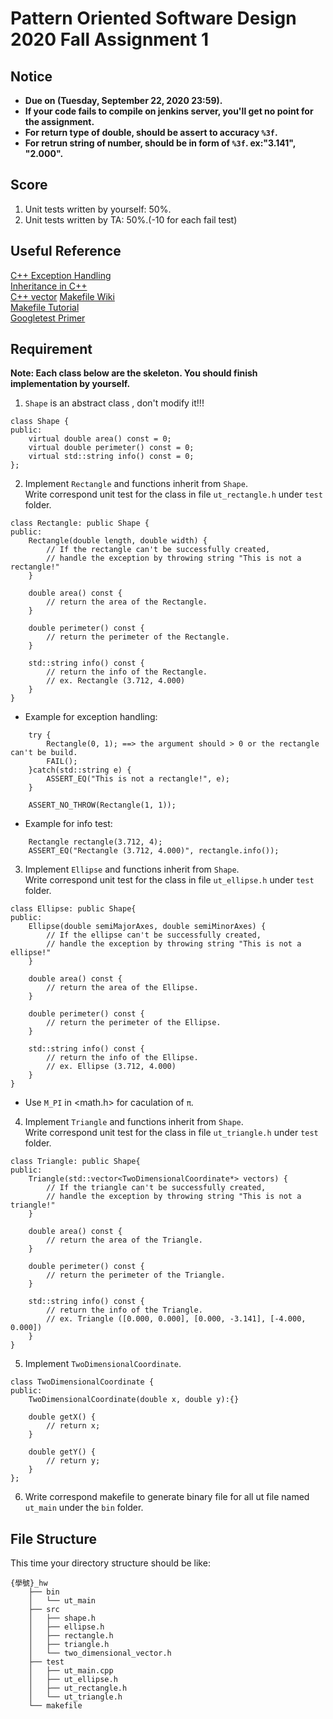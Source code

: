 # **Pattern Oriented Software Design 2020 Fall Assignment 1**  

## **Notice**  
* **Due on (Tuesday, September 22, 2020 23:59).**  
* **If your code fails to compile on jenkins server, you'll get no point for the assignment.**  
* **For return type of double, should be assert to accuracy `%3f`.**  
* **For retrun string of number, should be in form of `%3f`. ex:"3.141", "2.000".**  

## **Score**
1. Unit tests written by yourself: 50%.  
2. Unit tests written by TA: 50%.(-10 for each fail test)  

## **Useful Reference**
[C++ Exception Handling](https://www.tutorialspoint.com/cplusplus/cpp_exceptions_handling.htm)  
[Inheritance in C++](https://www.geeksforgeeks.org/inheritance-in-c/)  
[C++ vector](http://www.cplusplus.com/reference/vector/vector/)
[Makefile Wiki](https://en.wikipedia.org/wiki/Makefile)  
[Makefile Tutorial](https://ssl-gitlab.csie.ntut.edu.tw/posd2020f_hw/makefile_tutorial)  
[Googletest Primer](https://github.com/google/googletest/blob/master/googletest/docs/primer.md)  

## **Requirement**  
**Note: Each class below are the skeleton. You should finish implementation by yourself.**  

1. `Shape` is an abstract class , don't modify it!!!  
```
class Shape {
public:
    virtual double area() const = 0;
    virtual double perimeter() const = 0;
    virtual std::string info() const = 0;
};
```

2. Implement `Rectangle` and functions inherit from `Shape`.  
   Write correspond unit test for the class in file `ut_rectangle.h` under `test` folder.  
```
class Rectangle: public Shape {
public: 
    Rectangle(double length, double width) {
        // If the rectangle can't be successfully created,
        // handle the exception by throwing string "This is not a rectangle!"
    }
    
    double area() const {
        // return the area of the Rectangle.
    }
    
    double perimeter() const {
        // return the perimeter of the Rectangle.
    }
    
    std::string info() const {
        // return the info of the Rectangle.
        // ex. Rectangle (3.712, 4.000)
    }
}
```
* Example for exception handling:
```
    try {
        Rectangle(0, 1); ==> the argument should > 0 or the rectangle can't be build.
        FAIL();
    }catch(std::string e) {
        ASSERT_EQ("This is not a rectangle!", e);
    }
    
    ASSERT_NO_THROW(Rectangle(1, 1));
```

* Example for info test:
```
    Rectangle rectangle(3.712, 4);
    ASSERT_EQ("Rectangle (3.712, 4.000)", rectangle.info());
```

3. Implement `Ellipse` and functions inherit from `Shape`.  
   Write correspond unit test for the class in file `ut_ellipse.h` under `test` folder.  
```
class Ellipse: public Shape{
public: 
    Ellipse(double semiMajorAxes, double semiMinorAxes) {
        // If the ellipse can't be successfully created,
        // handle the exception by throwing string "This is not a ellipse!"
    }
    
    double area() const {
        // return the area of the Ellipse.
    }
    
    double perimeter() const {
        // return the perimeter of the Ellipse.
    }
    
    std::string info() const {
        // return the info of the Ellipse.
        // ex. Ellipse (3.712, 4.000)
    }
}
```
* Use `M_PI` in <math.h> for caculation of `π`.  


4. Implement `Triangle` and functions inherit from `Shape`.  
   Write correspond unit test for the class in file `ut_triangle.h` under `test` folder.  
```
class Triangle: public Shape{
public: 
    Triangle(std::vector<TwoDimensionalCoordinate*> vectors) {
        // If the triangle can't be successfully created,
        // handle the exception by throwing string "This is not a triangle!"
    }
    
    double area() const {
        // return the area of the Triangle.
    }
    
    double perimeter() const {
        // return the perimeter of the Triangle.
    }
    
    std::string info() const {
        // return the info of the Triangle.
        // ex. Triangle ([0.000, 0.000], [0.000, -3.141], [-4.000, 0.000])
    }
}
```
5. Implement `TwoDimensionalCoordinate`.  
```
class TwoDimensionalCoordinate {
public:
    TwoDimensionalCoordinate(double x, double y):{}

    double getX() {
        // return x;
	}

	double getY() {
		// return y;
	}
};
```

6. Write correspond makefile to generate binary file for all ut file named `ut_main` under the `bin` folder.  

## **File Structure**
This time your directory structure should be like:
```
{學號}_hw
    ├── bin
    │   └── ut_main
    ├── src
    │   ├── shape.h
    │   ├── ellipse.h
    │   ├── rectangle.h
    │   ├── triangle.h
    │   └── two_dimensional_vector.h
    ├── test
    │   ├── ut_main.cpp
    │   ├── ut_ellipse.h
    │   ├── ut_rectangle.h
    │   └── ut_triangle.h
    └── makefile

```